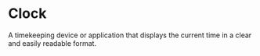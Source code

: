 # Clock
A timekeeping device or application that displays the current time in a clear and easily readable format.
